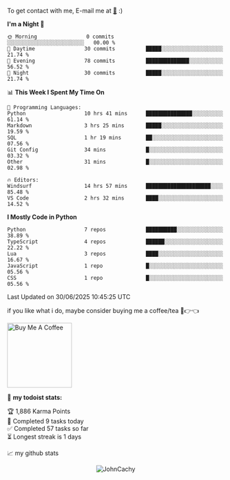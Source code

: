 To get contact with me, E-mail me at [📧](mailto:johncachy@amiverse.uk) :)


<!--START_SECTION:waka-->
**I'm a Night 🦉** 

```text
🌞 Morning                0 commits           ░░░░░░░░░░░░░░░░░░░░░░░░░   00.00 % 
🌆 Daytime                30 commits          █████░░░░░░░░░░░░░░░░░░░░   21.74 % 
🌃 Evening                78 commits          ██████████████░░░░░░░░░░░   56.52 % 
🌙 Night                  30 commits          █████░░░░░░░░░░░░░░░░░░░░   21.74 % 
```


📊 **This Week I Spent My Time On** 

```text
💬 Programming Languages: 
Python                   10 hrs 41 mins      ███████████████░░░░░░░░░░   61.14 % 
Markdown                 3 hrs 25 mins       █████░░░░░░░░░░░░░░░░░░░░   19.59 % 
SQL                      1 hr 19 mins        ██░░░░░░░░░░░░░░░░░░░░░░░   07.56 % 
Git Config               34 mins             █░░░░░░░░░░░░░░░░░░░░░░░░   03.32 % 
Other                    31 mins             █░░░░░░░░░░░░░░░░░░░░░░░░   02.98 % 

🔥 Editors: 
Windsurf                 14 hrs 57 mins      █████████████████████░░░░   85.48 % 
VS Code                  2 hrs 32 mins       ████░░░░░░░░░░░░░░░░░░░░░   14.52 % 
```

**I Mostly Code in Python** 

```text
Python                   7 repos             ██████████░░░░░░░░░░░░░░░   38.89 % 
TypeScript               4 repos             ██████░░░░░░░░░░░░░░░░░░░   22.22 % 
Lua                      3 repos             ████░░░░░░░░░░░░░░░░░░░░░   16.67 % 
JavaScript               1 repo              █░░░░░░░░░░░░░░░░░░░░░░░░   05.56 % 
CSS                      1 repo              █░░░░░░░░░░░░░░░░░░░░░░░░   05.56 % 
```




 Last Updated on 30/06/2025 10:45:25 UTC
<!--END_SECTION:waka-->

if you like what i do, maybe consider buying me a coffee/tea 🥺👉👈

<a href="https://buymeacoffee.com/johncachy" target="_blank"><img src="https://cdn.buymeacoffee.com/buttons/v2/default-red.png" alt="Buy Me A Coffee" width="150" ></a>

🚧 **my todoist stats:**

<!-- TODO-IST:START -->
🏆  1,886 Karma Points           
🌸  Completed 9 tasks today           
✅  Completed 57 tasks so far           
⏳  Longest streak is 1 days
<!-- TODO-IST:END -->

📈 my github stats

<p align="center"> <img src="https://github-readme-stats.vercel.app/api?username=chinshunyu&show_icons=true&theme=gotham" alt="JohnCachy" />




